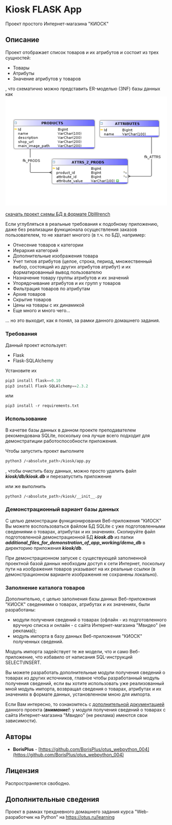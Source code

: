 # Kiosk FLASK App

Проект простого Интернет-магазина "КИОСК"

## Описание

Проект отображает список товаров и их атрибутов и состоит из трех сущностей:
* Товары
* Атрибуты
* Значение атрибутов у товаров

, что схематично можно представить ER-моделью (3NF) базы данных как
![KIOSK_ER_model](https://raw.githubusercontent.com/BorisPlus/otus_webpython_004/master/README.files/images/simple_ER_model.png "Title")

[скачать проект схемы БД в формате DbWrench](https://raw.githubusercontent.com/BorisPlus/otus_webpython_004/master/README.files/docs/db_wrench_project.xml "Title")


Если углубляться в реальные требования к подобному приложению, даже без реализации функционала осуществления заказов пользователем, то не хватает многого (в т.ч. по БД), например:
* Отнесение товаров к категории
* Иерархия категорий
* Дополнительные изображения товара
* Учет типов атрибутов (целое, строка, период, множественный выбор, состоящий из других атрибутов атрибут) и их форматированный вывод пользователю
* Назначение товару группы атрибутов и их значений
* Упорядочивание атрибутов и их групп у товаров
* Фильтрация товаров по атрибутам
* Архив товаров
* Скрытие товаров
* Цены на товары с их динамикой
* Еще много и много чего...

... но это выходит, как я понял, за рамки данного домашнего задания.


### Требования

Данный проект использует:
* Flask
* Flask-SQLAlchemy

Установите их

```python
pip3 install flask==0.10
pip3 install Flask-SQLAlchemy==2.3.2
```

или

```
pip3 install -r requirements.txt
```

### Использование

В качетве базы данных в данном проекте преподавателем рекомендована SQLite, поскольку она лучше всего подходит для демонстратиции работоспособности приложения. 

Чтобы запустить проект выполните
```bash
python3 /<absolute_path>/kiosk/app.py
```
, чтобы очистить базу данных, можно просто удалить файл **_kiosk/db/kiosk.db_** и перезапустить приложение 

или же выполнить 

```bash
python3 /<absolute_path>/kiosk/__init__.py
```

### Демонстрационный вариант базы данных

С целью демонстрации функционирования Веб-приложения "КИОСК" Вы можете воспользоваться файлом БД SQLite c уже подготовленными сведениями о товарах, атрибутах и их значениях. Скопируйте файл подготовленной демонстрационной БД **_kiosk.db_** из папки **_additional_files_for_demonstration_of_app_working/demo_db_** в директорию приложения **_kiosk/db_**.
 
При демонстрационном запуске с существующей заполненной проектной базой данных необходим доступ к сети Интернет, поскольку пути на изображения товаров указывают на их реальные ссылки (в демонстрационном варианте изображения не сохранены локально).

### Заполнение каталога товаров

Дополнительно, с целью заполнения базы данных Веб-приложения "КИОСК" сведениями о товарах, атрибутах и их значениях, были разработаны:
 * модули получения сведений о товарах (офлайн - из подготовленного вручную списка и онлайн - с сайта Интернет-магазина "Мвидео" (не реклама));
 * модуль импорта в базу данных Веб-приложения "КИОСК" полученных сведений. 
 
Модуль импорта задействует те же модели, что и само Веб-приложение, что избавило от написания SQL-инструкций SELECT\INSERT.

Вы можете разработать дополнительные модули получения сведений о товарах из других источников, главное чтобы разработанный модуль получения сведений, если вы хотите использовать уже реализованный мной модуль импорта, возвращал сведения о товарах, атрибутах и их значениях в формате данных, установленном мною для импорта.

Если Вам интересно, то ознакомтесь с [дополнительной документацией](https://github.com/BorisPlus/otus_webpython_004/tree/master/additional_files_for_demonstration_of_app_working/import_data_to_kiosk_db_from_different_sources/README.md)
данного проекта (**_внимание!_**: у модуля получения сведений о товарах с сайта Интернет-магазина "Мвидео" (не реклама) имеются свои зависимости).

## Авторы

* **BorisPlus** - [https://github.com/BorisPlus/otus_webpython_004](https://github.com/BorisPlus/otus_webpython_004)

## Лицензия

Распространяется свободно.

## Дополнительные сведения

Проект в рамках трехдневного домашнего задания курса "Web-разработчик на Python" на https://otus.ru/learning
